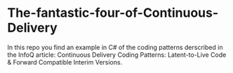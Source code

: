 # The-fantastic-four-of-Continuous-Delivery
In this repo you find an example in C# of the coding patterns derscribed in the InfoQ article: Continuous Delivery Coding Patterns: Latent-to-Live Code &amp; Forward Compatible Interim Versions.
